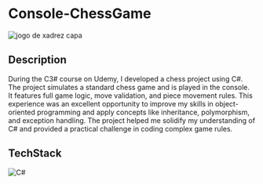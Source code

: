 
# Console-ChessGame

![jogo de xadrez capa](https://github.com/user-attachments/assets/a3db056d-fec8-4592-b1c2-7ee34d00f30d)

## Description

During the C3# course on Udemy, I developed a chess project using C#. The project simulates a standard chess game and is played in the console. It features full game logic, move validation, and piece movement rules. This experience was an excellent opportunity to improve my skills in object-oriented programming and apply concepts like inheritance, polymorphism, and exception handling. The project helped me solidify my understanding of C# and provided a practical challenge in coding complex game rules.


## TechStack

![C#](https://skillicons.dev/icons?i=cs)




